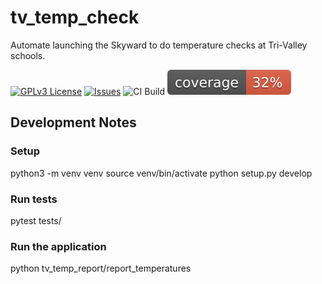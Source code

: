 # tv_temp_check

Automate launching the Skyward to do temperature checks at Tri-Valley schools.

[![GPLv3 License](https://img.shields.io/badge/License-GPL%20v3-yellow.svg)](https://opensource.org/licenses/)
[![Issues](https://img.shields.io/github/issues-raw/ambauma/tv_temp_check.svg?maxAge=25000)](https://github.com/ambauma/tv_temp_check/issues)
![CI Build](https://github.com/ambauma/tv_temp_check/workflows/Python%20application/badge.svg)
![Coverage](coverage.svg)

## Development Notes

### Setup

python3 -m venv venv
source venv/bin/activate
python setup.py develop

### Run tests

pytest tests/

### Run the application

python tv_temp_report/report_temperatures
